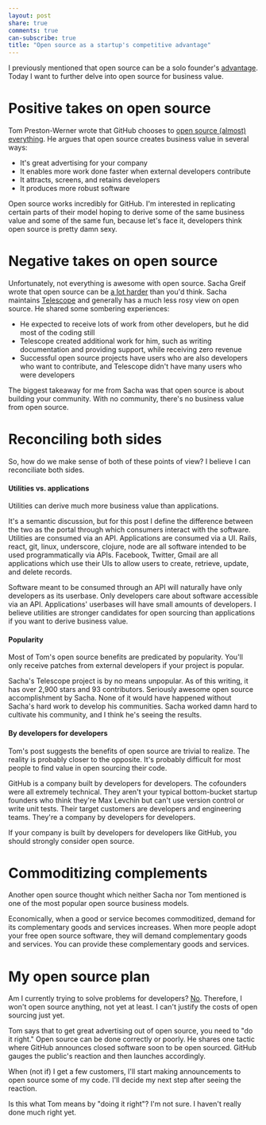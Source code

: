```yaml
---
layout: post
share: true
comments: true
can-subscribe: true
title: "Open source as a startup's competitive advantage"
---
```


I previously mentioned that open source can be a solo founder's <a href="http://www.dillonforrest.com/startup/the-competitive-advantages-of-a-solo-founder/" target="_blank">advantage</a>. Today I want to further delve into open source for business value.

# Positive takes on open source

Tom Preston-Werner wrote that GitHub chooses to <a href="http://tom.preston-werner.com/2011/11/22/open-source-everything.html" target="_blank">open source (almost) everything</a>. He argues that open source creates business value in several ways:

- It's great advertising for your company
- It enables more work done faster when external developers contribute
- It attracts, screens, and retains developers
- It produces more robust software

Open source works incredibly for GitHub. I'm interested in replicating certain parts of their model hoping to derive some of the same business value and some of the same fun, because let's face it, developers think open source is pretty damn sexy.

# Negative takes on open source

Unfortunately, not everything is awesome with open source. Sacha Greif wrote that open source can be <a href="https://medium.com/@sachagreif/open-source-lessons-learned-two-years-of-telescope-be4ed955b39" target="_blank">a lot harder</a> than you'd think. Sacha maintains <a href="http://www.telescopeapp.org/" target="_blank">Telescope</a> and generally has a much less rosy view on open source. He shared some sombering experiences:

- He expected to receive lots of work from other developers, but he did most of the coding still
- Telescope created additional work for him, such as writing documentation and providing support, while receiving zero revenue
- Successful open source projects have users who are also developers who want to contribute, and Telescope didn't have many users who were developers

The biggest takeaway for me from Sacha was that open source is about building your community. With no community, there's no business value from open source.

# Reconciling both sides

So, how do we make sense of both of these points of view? I believe I can reconciliate both sides.

#### Utilities vs. applications

Utilities can derive much more business value than applications.

It's a semantic discussion, but for this post I define the difference between the two as the portal through which consumers interact with the software. Utilities are consumed via an API. Applications are consumed via a UI. Rails, react, git, linux, underscore, clojure, node are all software intended to be used programmatically via APIs. Facebook, Twitter, Gmail are all applications which use their UIs to allow users to create, retrieve, update, and delete records.

Software meant to be consumed through an API will naturally have only developers as its userbase. Only developers care about software accessible via an API. Applications' userbases will have small amounts of developers. I believe utilities are stronger candidates for open sourcing than applications if you want to derive business value.

#### Popularity

Most of Tom's open source benefits are predicated by popularity. You'll only receive patches from external developers if your project is popular.

Sacha's Telescope project is by no means unpopular. As of this writing, it has over 2,900 stars and 93 contributors. Seriously awesome open source accomplishment by Sacha. None of it would have happened without Sacha's hard work to develop his communities. Sacha worked damn hard to cultivate his community, and I think he's seeing the results.

#### By developers for developers

Tom's post suggests the benefits of open source are trivial to realize. The reality is probably closer to the opposite. It's probably difficult for most people to find value in open sourcing their code.

GitHub is a company built by developers for developers. The cofounders were all extremely technical. They aren't your typical bottom-bucket startup founders who think they're Max Levchin but can't use version control or write unit tests. Their target customers are developers and engineering teams. They're a company by developers for developers.

If your company is built by developers for developers like GitHub, you should strongly consider open source.

# Commoditizing complements

Another open source thought which neither Sacha nor Tom mentioned is one of the most popular open source business models.

Economically, when a good or service becomes commoditized, demand for its complementary goods and services increases. When more people adopt your free open source software, they will demand complementary goods and services. You can provide these complementary goods and services.

# My open source plan

Am I currently trying to solve problems for developers? <a href="http://www.dillonforrest.com/startup/month-4-february-2015-wrapup/" target="_blank">No</a>. Therefore, I won't open source anything, not yet at least. I can't justify the costs of open sourcing just yet.

Tom says that to get great advertising out of open source, you need to "do it right." Open source can be done correctly or poorly. He shares one tactic where GitHub announces closed software soon to be open sourced. GitHub gauges the public's reaction and then launches accordingly.

When (not if) I get a few customers, I'll start making announcements to open source some of my code. I'll decide my next step after seeing the reaction.

Is this what Tom means by "doing it right"? I'm not sure. I haven't really done much right yet.
